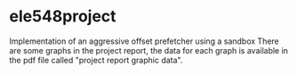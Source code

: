 # ele548project
Implementation of an aggressive offset prefetcher using a sandbox
There are some graphs in the project report, the data for each graph is available in the pdf file called "project report graphic data".
